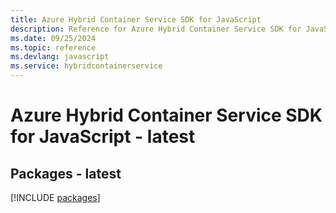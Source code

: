 ```yaml
---
title: Azure Hybrid Container Service SDK for JavaScript
description: Reference for Azure Hybrid Container Service SDK for JavaScript
ms.date: 09/25/2024
ms.topic: reference
ms.devlang: javascript
ms.service: hybridcontainerservice
---
```

# Azure Hybrid Container Service SDK for JavaScript - latest
## Packages - latest
[!INCLUDE [packages](hybrid-container-service-index.md)]